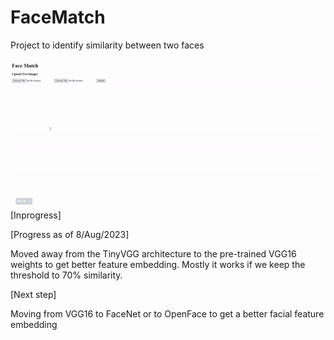# FaceMatch

Project to identify similarity between two faces


<img align="left" src="https://github.com/deepakpillai/CNNFaceMatch/blob/main/Result.gif?raw=true" />

<br>
<br>
<br>
<br>
<br>
<br>
<br>
<br>
<br>
<br>
<br>
<br>
<br>

[Inprogress]

[Progress as of 8/Aug/2023]

Moved away from the TinyVGG architecture to the pre-trained VGG16 weights to get better feature embedding.
Mostly it works if we keep the threshold to 70% similarity.

[Next step]

Moving from VGG16 to FaceNet or to OpenFace to get a better facial feature embedding 

